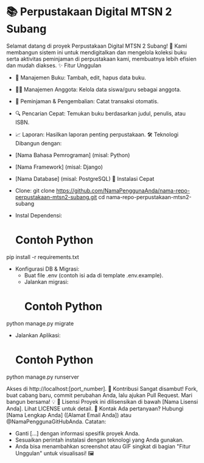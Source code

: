 # 📚 Perpustakaan Digital MTSN 2 Subang
Selamat datang di proyek Perpustakaan Digital MTSN 2 Subang! 🚀 Kami membangun sistem ini untuk mendigitalkan dan mengelola koleksi buku serta aktivitas peminjaman di perpustakaan kami, membuatnya lebih efisien dan mudah diakses.
✨ Fitur Unggulan
 * 📖 Manajemen Buku: Tambah, edit, hapus data buku.
 * 🧑‍🏫 Manajemen Anggota: Kelola data siswa/guru sebagai anggota.
 * 🤝 Peminjaman & Pengembalian: Catat transaksi otomatis.
 * 🔍 Pencarian Cepat: Temukan buku berdasarkan judul, penulis, atau ISBN.
 * 📈 Laporan: Hasilkan laporan penting perpustakaan.
🛠️ Teknologi
Dibangun dengan:
 * [Nama Bahasa Pemrograman] (misal: Python)
 * [Nama Framework] (misal: Django)
 * [Nama Database] (misal: PostgreSQL)
🚀 Instalasi Cepat
 * Clone:
   git clone https://github.com/NamaPenggunaAnda/nama-repo-perpustakaan-mtsn2-subang.git
cd nama-repo-perpustakaan-mtsn2-subang

 * Instal Dependensi:
   # Contoh Python
pip install -r requirements.txt

 * Konfigurasi DB & Migrasi:
   * Buat file .env (contoh isi ada di template .env.example).
   * Jalankan migrasi:
     # Contoh Python
python manage.py migrate

 * Jalankan Aplikasi:
   # Contoh Python
python manage.py runserver

   Akses di http://localhost:[port_number].
🤝 Kontribusi
Sangat disambut! Fork, buat cabang baru, commit perubahan Anda, lalu ajukan Pull Request. Mari bangun bersama! 💡
📄 Lisensi
Proyek ini dilisensikan di bawah [Nama Lisensi Anda]. Lihat LICENSE untuk detail.
📧 Kontak
Ada pertanyaan? Hubungi [Nama Lengkap Anda] ([Alamat Email Anda]) atau @NamaPenggunaGitHubAnda.
Catatan:
 * Ganti [...] dengan informasi spesifik proyek Anda.
 * Sesuaikan perintah instalasi dengan teknologi yang Anda gunakan.
 * Anda bisa menambahkan screenshot atau GIF singkat di bagian "Fitur Unggulan" untuk visualisasi! 🖼️
